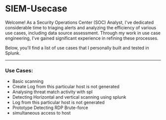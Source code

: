 # SIEM-Usecase
Welcome!
As a Security Operations Center (SOC) Analyst, I've dedicated considerable time to triaging alerts and analyzing the efficiency of various use cases, including data source assessment. Through my work in use case engineering, I've gained significant experience in refining these processes.

Below, you'll find a list of use cases that I personally built and tested in Splunk.

---

### Use Cases:

* Basic scanning
* Create Log from this particular host is not generated
* Analysing threat match activity with spl
* Detecting Horizontal and vertical scanning using splunk
* Log from this particular host is not generated
* Prototype Detecting RDP Brute-force
* simultaneous access to host
